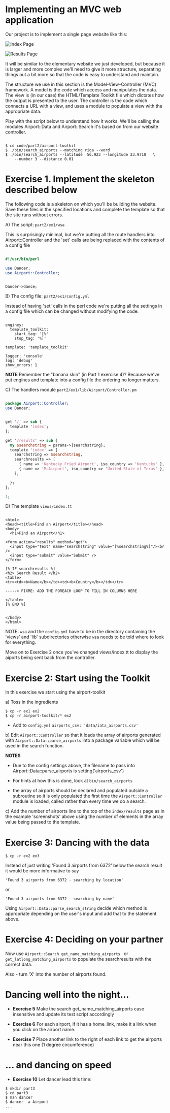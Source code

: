 Implementing an MVC web application
====================================================

Our project is to implement a single page website like this:

![Index Page](https://github.com/andrewsolomon/YAPC2011DancingLesson/raw/master/slides/images/index.png "Index page")

![Results Page](https://github.com/andrewsolomon/YAPC2011DancingLesson/raw/master/slides/images/results.png "Results page")


It will be similar to the elementary website we just developed, but
because it is larger and more complex we'll need to give it more
structure, separating things out a bit more so that the code is easy to
understand and maintain.

The structure we use in this section is the Model-View-Controller (MVC)
framework. A model is the code which access and manipulates the data. The
view is (in our case) the HTML/Template Toolkit file which dictates how
the output is presented to the user.  The controller is the code which
connects a URL with a view, and uses a module to populate a view with
the appropriate data.

Play with the script below to understand how it works. We'll be
calling the modules Airport::Data and Airport::Search it's based on
from our website controller.

``` 

$ cd code/part2/airport-toolkit
$ ./bin/search_airports --matching riga --word
$ ./bin/search_airports --latitude  56.923 --longitude 23.9710   \
    --number 3 --distance 0.01

```

Exercise 1. Implement the skeleton described below
===================================================

The following code is a skeleton on which you'll be building
the website. Save these files in the specified locations
and complete the template so that the site runs without errors.

A) The script: ``` part2/ex1/wsa ```

This is surprisingly minimal, but we're putting
all the route handlers into Airport::Controller
and the 'set' calls are being replaced with 
the contents of a config file

```perl

#!/usr/bin/perl

use Dancer;
use Airport::Controller;


Dancer->dance;

```

B) The config file: ``` part2/ex1/config.yml ```

Instead of having 'set' calls in the perl code
we're putting all the settings in a config file
which can be changed without modifying the code.


```

engines:
  template_toolkit:
    start_tag: '[%'
    stop_tag: '%]'

template: 'template_toolkit'

logger: 'console'
log: 'debug'
show_errors: 1

```

<b>NOTE</b> Remember the "banana skin" (in Part 1 exercise 4)?
Because we've put engines and template into a config file
the ordering no longer matters.

 
C) The handlers module ``` part2/ex1/lib/Airport/Controller.pm ```

```perl

package Airport::Controller;
use Dancer;


get '/' => sub {
  template 'index';
};

get '/results' => sub {
  my $searchstring = params->{searchstring};
  template 'index' => {
    searchstring => $searchstring,
    searchresults => [
      { name => 'Kentucky Fried Airport', iso_country => 'Kentucky' },
      { name => 'McAirport', iso_country => 'United State of Texas' },
    ],

  };
};

1;

```


D) The template ``` views/index.tt ```

```

<html>
<head><title>Find an Airport</title></head>
<body>
  <h1>Find an Airport</h1>

<form action="results" method="get">
  <input type="text" name="searchstring" value="[%searchstring%]"/><br />
  <input type="submit" value="Submit" />
</form>

[% IF searchresults %]
<h2> Search Result </h2>
<table>
<tr><td><b>Name</b></td><td><b>Country</b></td></tr>

-----> FIXME: ADD THE FOREACH LOOP TO FILL IN COLUMNS HERE

</table>
[% END %]


</body>
</html>

```

NOTE: ```wsa``` and the ```config.yml``` have to be in the directory containing the
'views' and 'lib' subdirectories otherwise ```wsa``` needs to be told where to
look for everything.

Move on to Exercise 2 once you've changed views/index.tt to display 
the aiports being sent back from the controller.

Exercise 2: Start using the Toolkit
===================================

In this exercise we start using the airport-toolkit
   
a) Toss in the ingredients

```
$ cp -r ex1 ex2
$ cp -r airport-toolkit/* ex2
```

* Add to ``` config.yml ``` 
``` airports_csv: 'data/iata_airports.csv' ```

b) Edit ``` Airport::Controller ``` so that it loads the array of 
airports generated with ``` Airport::Data::parse_airports ``` 
into a package variable which will be used in 
the search function.

<b>NOTES</b> 

* Due to the config settings above, the filename to 
pass into Airport::Data::parse_airports is setting('airports_csv')

* For hints at how this is done, look at ``` bin/search_airports ```

* the array of airports should be declared and populated outside a
subroutine so it is only populated the first time the ``` Airport::Controller ```
module is loaded, called rather than every time we do a search.

c) Add the number of airports line to the top of the ``` index/results ``` page
as in the example 'screenshots' above using the number of 
elements in the array value being passed to the template.



Exercise 3:  Dancing with the data
====================================

```
$ cp -r ex2 ex3
```

Instead of just writing 'Found 3 airports from 6372'
below the search result it would be more informative to say
```
'Found 3 airports from 6372 - searching by location'
```

or
```
'Found 3 airports from 6372 - searching by name'
```

Using ``` Airport::Data::parse_search_string ``` decide which method
is appropriate depending on the user's input and add that to
the statement above.

Exercise 4: Deciding on your partner
====================================

Now use ```Airport::Search get_name_matching_airports ```
or ``` get_latlong_matching_airports ``` to populate the 
searchresults with the correct data.

Also - turn 'X' into the number of airports found.

Dancing well into the night... 
===============================

* <b>Exercise 5</b> Make the search get_name_matching_airports case insensitive
and update its test script accordingly

* <b>Exercise 6</b> For each airport, if it has a home_link, make it a link when
you click on the airport name.

* <b>Exercise 7</b> Place another link to the right of each link to get the airports
near this one (1 degree circumference)

... and dancing on speed
=========================
* <b>Exercise 10</b> Let dancer lead this time:

```
$ mkdir part3
$ cd part3
$ man dancer
$ dancer -a Airport
...
```
